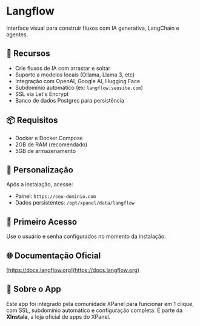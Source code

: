 # Langflow

Interface visual para construir fluxos com IA generativa, LangChain e agentes.

## 🚀 Recursos
- Crie fluxos de IA com arrastar e soltar
- Suporte a modelos locais (Ollama, Llama 3, etc)
- Integração com OpenAI, Google AI, Hugging Face
- Subdomínio automático (ex: `langflow.seusite.com`)
- SSL via Let's Encrypt
- Banco de dados Postgres para persistência

## 📦 Requisitos
- Docker e Docker Compose
- 2GB de RAM (recomendado)
- 5GB de armazenamento

## 🧩 Personalização
Após a instalação, acesse:
- Painel: `https://seu-dominio.com`
- Dados persistentes: `/opt/xpanel/data/langflow`

## 🔐 Primeiro Acesso
Use o usuário e senha configurados no momento da instalação.

## 🌐 Documentação Oficial
[https://docs.langflow.org](https://docs.langflow.org)

## 💬 Sobre o App
Este app foi integrado pela comunidade XPanel para funcionar em 1 clique, com SSL, subdomínio automático e configuração completa. É parte da **XInstala**, a loja oficial de apps do XPanel.